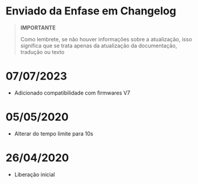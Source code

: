 # Enviado da Enfase em Changelog

>**IMPORTANTE**
>
>Como lembrete, se não houver informações sobre a atualização, isso significa que se trata apenas da atualização da documentação, tradução ou texto

# 07/07/2023

- Adicionado compatibilidade com firmwares V7

# 05/05/2020

- Alterar do tempo limite para 10s

# 26/04/2020

- Liberação inicial
